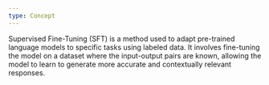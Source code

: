 ```yaml
---
type: Concept
---
```


Supervised Fine-Tuning (SFT) is a method used to adapt pre-trained language models to specific tasks using labeled data. It involves fine-tuning the model on a dataset where the input-output pairs are known, allowing the model to learn to generate more accurate and contextually relevant responses.